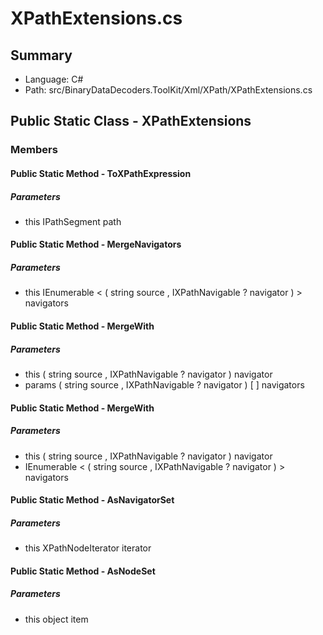 ﻿# XPathExtensions.cs

## Summary

* Language: C#
* Path: src/BinaryDataDecoders.ToolKit/Xml/XPath/XPathExtensions.cs

## Public Static Class - XPathExtensions

### Members

#### Public Static Method - ToXPathExpression

#####  Parameters

 - this IPathSegment path 

#### Public Static Method - MergeNavigators

#####  Parameters

 - this IEnumerable < ( string source , IXPathNavigable ? navigator ) > navigators 

#### Public Static Method - MergeWith

#####  Parameters

 - this ( string source , IXPathNavigable ? navigator ) navigator 
 - params ( string source , IXPathNavigable ? navigator ) [  ] navigators 

#### Public Static Method - MergeWith

#####  Parameters

 - this ( string source , IXPathNavigable ? navigator ) navigator 
 - IEnumerable < ( string source , IXPathNavigable ? navigator ) > navigators 

#### Public Static Method - AsNavigatorSet

#####  Parameters

 - this XPathNodeIterator iterator 

#### Public Static Method - AsNodeSet

#####  Parameters

 - this object item 

